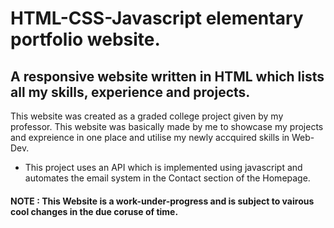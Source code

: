 # HTML-CSS-Javascript elementary portfolio website. 

## A responsive website written in HTML which lists all my skills, experience and projects.

This website was created as a graded college project given by my professor. This website was basically made by me to showcase my projects and expreience in one place and utilise my newly accquired skills in Web-Dev.

* This project uses an API which is implemented using javascript and automates the email system in the Contact section of the Homepage. 

#### NOTE : This Website is a work-under-progress and is subject to vairous cool changes in the due coruse of time.